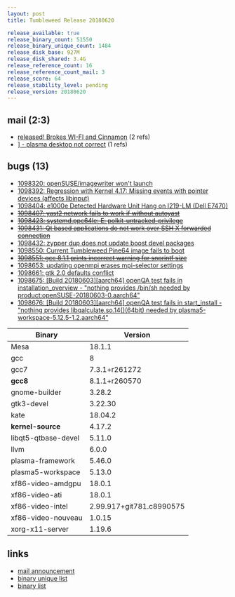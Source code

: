 ```yaml
---
layout: post
title: Tumbleweed Release 20180620

release_available: true
release_binary_count: 51550
release_binary_unique_count: 1484
release_disk_base: 927M
release_disk_shared: 3.4G
release_reference_count: 16
release_reference_count_mail: 3
release_score: 64
release_stability_level: pending
release_version: 20180620
---
```


## mail (2:3)

- [released! Brokes WI-FI and Cinnamon](https://lists.opensuse.org/opensuse-factory/2018-06/msg00282.html) (2 refs)
- [\] - plasma desktop not correct](https://lists.opensuse.org/opensuse-factory/2018-06/msg00270.html) (1 refs)

## bugs (13)

<!--more-->

- [1098320: openSUSE/imagewriter won't launch](https://bugzilla.opensuse.org/show_bug.cgi?id=1098320)
- [1098392: Regression with Kernel 4.17: Missing events with pointer devices (affects libinput)](https://bugzilla.opensuse.org/show_bug.cgi?id=1098392)
- [1098404: e1000e Detected Hardware Unit Hang on I219-LM (Dell E7470)](https://bugzilla.opensuse.org/show_bug.cgi?id=1098404)
- ~~[1098407: yast2 network fails to work if without autoyast](https://bugzilla.opensuse.org/show_bug.cgi?id=1098407)~~
- ~~[1098423: systemd.ppc64le: E: polkit-untracked-privilege](https://bugzilla.opensuse.org/show_bug.cgi?id=1098423)~~
- ~~[1098431: Qt based applications do not work over SSH X forwarded connection](https://bugzilla.opensuse.org/show_bug.cgi?id=1098431)~~
- [1098432: zypper dup does not update boost devel packages](https://bugzilla.opensuse.org/show_bug.cgi?id=1098432)
- [1098550: Current Tumbleweed Pine64 image fails to boot](https://bugzilla.opensuse.org/show_bug.cgi?id=1098550)
- ~~[1098551: gcc 8.1.1 prints incorrect warning for snprintf size](https://bugzilla.opensuse.org/show_bug.cgi?id=1098551)~~
- [1098653: updating openmpi erases mpi-selector settings](https://bugzilla.opensuse.org/show_bug.cgi?id=1098653)
- [1098661: gtk 2.0 defaults conflict](https://bugzilla.opensuse.org/show_bug.cgi?id=1098661)
- [1098675: \[Build 20180603\]\[aarch64\] openQA test fails in installation_overview - "nothing provides /bin/sh needed by product:openSUSE-20180603-0.aarch64"](https://bugzilla.opensuse.org/show_bug.cgi?id=1098675)
- [1098676: \[Build 20180603\]\[aarch64\] openQA test fails in start_install - "nothing provides libqalculate.so.14()(64bit) needed by plasma5-workspace-5.12.5-1.2.aarch64"](https://bugzilla.opensuse.org/show_bug.cgi?id=1098676)

Binary | Version
--- | ---
Mesa | 18.1.1
gcc | 8
gcc7 | 7.3.1+r261272
**gcc8** | 8.1.1+r260570
gnome-builder | 3.28.2
gtk3-devel | 3.22.30
kate | 18.04.2
**kernel-source** | 4.17.2
libqt5-qtbase-devel | 5.11.0
llvm | 6.0.0
plasma-framework | 5.46.0
plasma5-workspace | 5.13.0
xf86-video-amdgpu | 18.0.1
xf86-video-ati | 18.0.1
xf86-video-intel | 2.99.917+git781.c8990575
xf86-video-nouveau | 1.0.15
xorg-x11-server | 1.19.6

## links

- [mail announcement](https://lists.opensuse.org/opensuse-factory/2018-06/msg00269.html)
- [binary unique list](http://download.tumbleweed.boombatower.com/20180620/rpm.unique.list)
- [binary list](http://download.tumbleweed.boombatower.com/20180620/rpm.list)
